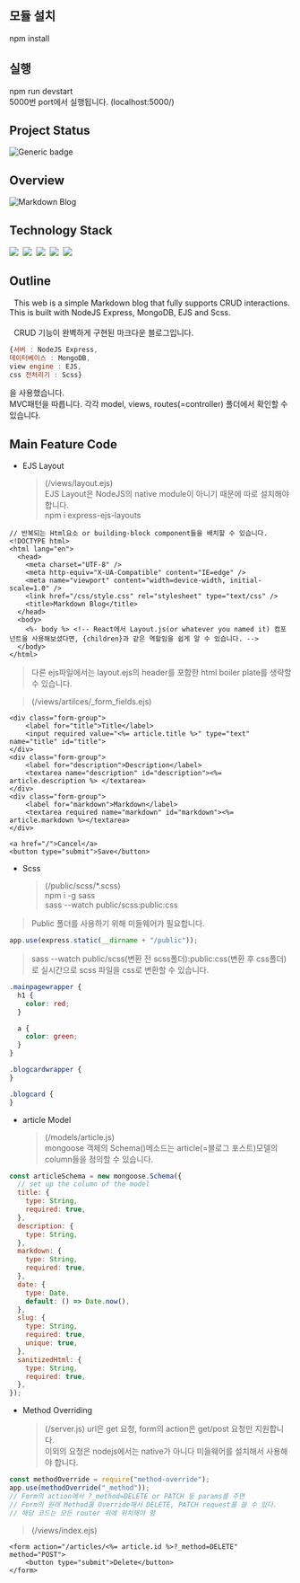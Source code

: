 ## 모듈 설치

npm install

## 실행

npm run devstart <br/>
5000번 port에서 실행됩니다. (localhost:5000/)

## Project Status

![Generic badge](https://img.shields.io/badge/build-passing-green.svg)

## Overview

![Markdown Blog](https://user-images.githubusercontent.com/58083434/130402852-f8f8dd81-9118-4658-ad5d-43e22f127afa.gif)

## Technology Stack

<img src="https://img.shields.io/badge/NodeJS-339933?style=flat-square&logo=Node.js&logoColor=white"/></a>&nbsp;
<img src="https://img.shields.io/badge/Express-FF7200?style=flat-square&logo=Express&logoColor=white"/></a>&nbsp;
<img src="https://img.shields.io/badge/EJS-5522FA?style=flat-square&logo=/e/&logoColor=white"/></a>&nbsp;
<img src="https://img.shields.io/badge/MongoDB-47A248?style=flat-square&logo=MongoDB&logoColor=white"/></a>&nbsp;
<img src="https://img.shields.io/badge/Scss-CC6699?style=flat-square&logo=Sass&logoColor=white"/></a>&nbsp;

## Outline

&nbsp; This web is a simple Markdown blog that fully supports CRUD interactions. This is built with NodeJS Express, MongoDB, EJS and Scss.
<br/><br/>
&nbsp; CRUD 기능이 완벽하게 구현된 마크다운 블로그입니다.

```js
{서버 : NodeJS Express,
데이터베이스 : MongoDB,
view engine : EJS,
css 전처리기 : Scss}
```

을 사용했습니다. <br/>
MVC패턴을 따릅니다. 각각 model, views, routes(=controller) 폴더에서 확인할 수 있습니다.

## Main Feature Code

- EJS Layout<br>
  > (/views/layout.ejs) <br>
  > EJS Layout은 NodeJS의 native module이 아니기 때문에 따로 설치해야 합니다. <br>
  > npm i express-ejs-layouts <br>

```ejs
// 반복되는 Html요소 or building-block component들을 배치할 수 있습니다.
<!DOCTYPE html>
<html lang="en">
  <head>
    <meta charset="UTF-8" />
    <meta http-equiv="X-UA-Compatible" content="IE=edge" />
    <meta name="viewport" content="width=device-width, initial-scale=1.0" />
    <link href="/css/style.css" rel="stylesheet" type="text/css" />
    <title>Markdown Blog</title>
  </head>
  <body>
    <%- body %> <!-- React에서 Layout.js(or whatever you named it) 컴포넌트을 사용해보셨다면, {children}과 같은 역할임을 쉽게 알 수 있습니다. -->
  </body>
</html>
```

> 다른 ejs파일에서는 layout.ejs의 header를 포함한 html boiler plate를 생략할 수 있습니다. <br>

> (/views/artilces/\_form_fields.ejs) <br>

```ejs
<div class="form-group">
    <label for="title">Title</label>
    <input required value="<%= article.title %>" type="text" name="title" id="title">
</div>
<div class="form-group">
    <label for="description">Description</label>
    <textarea name="description" id="description"><%= article.description %> </textarea>
</div>
<div class="form-group">
    <label for="markdown">Markdown</label>
    <textarea required name="markdown" id="markdown"><%= article.markdown %></textarea>
</div>

<a href="/">Cancel</a>
<button type="submit">Save</button>
```

- Scss <br>
  > (/public/scss/\*.scss) <br>
  > npm i -g sass <br>
  > sass --watch public/scss:public:css<br>

> Public 폴더를 사용하기 위해 미들웨어가 필요합니다.

```js
app.use(express.static(__dirname + "/public"));
```

> sass --watch public/scss(변환 전 scss폴더):public:css(변환 후 css폴더)로 실시간으로 scss 파일을 css로 변환할 수 있습니다.

```scss
.mainpagewrapper {
  h1 {
    color: red;
  }

  a {
    color: green;
  }
}

.blogcardwrapper {
}

.blogcard {
}
```

- article Model<br>
  > (/models/article.js) <br>
  > mongoose 객체의 Schema()메소드는 article(=블로그 포스트)모델의 column들을 정의할 수 있습니다. <br>

```js
const articleSchema = new mongoose.Schema({
  // set up the column of the model
  title: {
    type: String,
    required: true,
  },
  description: {
    type: String,
  },
  markdown: {
    type: String,
    required: true,
  },
  date: {
    type: Date,
    default: () => Date.now(),
  },
  slug: {
    type: String,
    required: true,
    unique: true,
  },
  sanitizedHtml: {
    type: String,
    required: true,
  },
});
```

- Method Overriding<br>
  > (/server.js)
  > url은 get 요청, form의 action은 get/post 요청만 지원합니다. <br>
  > 이외의 요청은 nodejs에서는 native가 아니다 미들웨어를 설치해서 사용해야 합니다.

```js
const methodOverride = require("method-override");
app.use(methodOverride("_method"));
// Form의 action에서 ?_method=DELETE or PATCH 등 params를 주면
// Form의 원래 Method를 Override해서 DELETE, PATCH request를 쓸 수 있다.
// 해당 코드는 모든 router 위에 위치해야 함
```

> (/views/index.ejs)

```ejs
<form action="/articles/<%= article.id %>?_method=DELETE" method="POST">
    <button type="submit">Delete</button>
</form>
```
